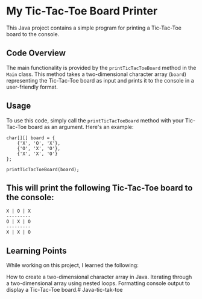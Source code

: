 # My Tic-Tac-Toe Board Printer

This Java project contains a simple program for printing a Tic-Tac-Toe board to the console.

## Code Overview

The main functionality is provided by the `printTicTacToeBoard` method in the `Main` class. This method takes a two-dimensional character array (`board`) representing the Tic-Tac-Toe board as input and prints it to the console in a user-friendly format.

## Usage

To use this code, simply call the `printTicTacToeBoard` method with your Tic-Tac-Toe board as an argument. Here's an example:

```
char[][] board = {
    {'X', 'O', 'X'},
    {'O', 'X', 'O'},
    {'X', 'X', 'O'}
};

printTicTacToeBoard(board);
``` 
## This will print the following Tic-Tac-Toe board to the console:
```
X | O | X
---------
O | X | O
---------
X | X | O
```

## Learning Points
While working on this project, I learned the following:

How to create a two-dimensional character array in Java.
Iterating through a two-dimensional array using nested loops.
Formatting console output to display a Tic-Tac-Toe board.#   J a v a - t i c - t a k - t o e  
 